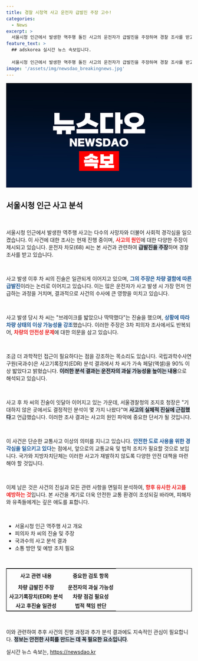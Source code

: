 ```yaml
---
title: 경찰 시청역 사고 운전자 급발진 주장 고수!
categories:
  - News
excerpt: >
  서울시청 인근에서 발생한 역주행 돌진 사고의 운전자가 급발진을 주장하며 경찰 조사를 받고 있습니다. 하지만 국과수는 운전자 과실 가능성을 높게 보고 있으며, 9명의 사망자를 낸 이 충격적인 사건의 진실이 속속 밝혀지고 있습니다.
feature_text: >
  ## adskorea 실시간 뉴스 속보입니다.

  서울시청 인근에서 발생한 역주행 돌진 사고의 운전자가 급발진을 주장하며 경찰 조사를 받고 있습니다. 하지만 국과수는 운전자 과실 가능성을 높게 보고 있으며, 9명의 사망자를 낸 이 충격적인 사건의 진실이 속속 밝혀지고 있습니다.
image: '/assets/img/newsdao_breakingnews.jpg'
---
```


<p><img src="/assets/img/newsdao_breakingnews.jpg" alt="adskorea 속보" /></p>

<h2 data-ke-size="size26">서울시청 인근 사고 분석</h2>

<p data-ke-size="size16">&nbsp;</p>

<p>서울시청 인근에서 발생한 역주행 사고는 다수의 사망자와 더불어 사회적 경각심을 일으켰습니다. 이 사건에 대한 조사는 현재 진행 중이며, <b><span style="color: #ee2323;">사고의 원인</span></b>에 대한 다양한 주장이 제시되고 있습니다. 운전자 차모(68) 씨는 본 사건과 관련하여 <b><span style="background-color: #21538527;">급발진을 주장</span></b>하며 경찰 조사를 받고 있습니다. </p>

<p data-ke-size="size16">&nbsp;</p>

<p>사고 발생 이후 차 씨의 진술은 일관되게 이어지고 있으며, <b><span style="color: #1a5490;">그의 주장은 차량 결함에 따른 급발진</span></b>이라는 논리로 이어지고 있습니다. 이는 많은 운전자가 사고 발생 시 가장 먼저 언급하는 과정을 거치며, 결과적으로 사건의 수사에 큰 영향을 미치고 있습니다. </p>

<p data-ke-size="size16">&nbsp;</p>

<p>사고 발생 당시 차 씨는 "브레이크를 밟았으나 딱딱했다"는 진술을 했으며, <b><span style="color: #1a5490;">상황에 따라 차량 상태의 이상 가능성을 강조</span></b>했습니다. 이러한 주장은 3차 피의자 조사에서도 반복되어, <b><span style="color: #ee2323;">차량의 안전성 문제</span></b>에 대한 의문을 삼고 있습니다. </p>

<p data-ke-size="size16">&nbsp;</p>

<p>조금 더 과학적인 접근이 필요하다는 점을 강조하는 목소리도 있습니다. 국립과학수사연구원(국과수)은 사고기록장치(EDR) 분석 결과에서 차 씨가 가속 페달(액셀)을 90% 이상 밟았다고 밝혔습니다. <b><span style="background-color: #21538527;">이러한 분석 결과는 운전자의 과실 가능성을 높이는 내용</span></b>으로 해석되고 있습니다.</p>

<p data-ke-size="size16">&nbsp;</p>

<p>사고 후 차 씨의 진술이 잇달아 이어지고 있는 가운데, 서울경찰청의 조지호 청장은 "기대하지 않은 곳에서도 결정적인 분석이 몇 가지 나왔다"며 <b><span style="background-color: #21538527;">사고의 실체적 진실에 근접했다</span></b>고 언급했습니다. 이러한 조사 결과는 사고의 원인 파악에 중요한 단서가 될 것입니다. </p>

<p data-ke-size="size16">&nbsp;</p>

<p>이 사건은 단순한 교통사고 이상의 의미를 지니고 있습니다. <b><span style="color: #1a5490;">안전한 도로 사용을 위한 경각심을 일으키고 있다</span></b>는 점에서, 앞으로의 교통교육 및 법적 조치가 필요할 것으로 보입니다. 국가와 지방자치단체는 이러한 사고가 재발하지 않도록 다양한 안전 대책을 마련해야 할 것입니다. </p>

<p data-ke-size="size16">&nbsp;</p>

<p>이제 남은 것은 사건의 진실과 모든 관련 사항을 면밀히 분석하여, <b><span style="color: #ee2323;">향후 유사한 사고를 예방하는 것</span></b>입니다. 본 사건을 계기로 더욱 안전한 교통 환경이 조성되길 바라며, 피해자와 유족들에게는 깊은 애도를 표합니다. </p>

<p data-ke-size="size16">&nbsp;</p>

<ul>
    <li>서울시청 인근 역주행 사고 개요</li>
    <li>피의자 차 씨의 진술 및 주장</li>
    <li>국과수의 사고 분석 결과</li>
    <li>소통 방안 및 예방 조치 필요</li>
</ul>

<p data-ke-size="size16">&nbsp;</p>

<table style="width: 100%; border: 1px solid #000; border-collapse: collapse;">
    <tr>
        <th style="text-align: center; height: 30px;"><b>사고 관련 내용</b></th>
        <th style="text-align: center; height: 30px;"><b>중요한 검토 항목</b></th>
    </tr>
    <tr>
        <td style="text-align: center; height: 17px;"><b>차량 급발진 주장</b></td>
        <td style="text-align: center; height: 17px;"><b>운전자의 과실 가능성</b></td>
    </tr>
    <tr>
        <td style="text-align: center; height: 17px;"><b>사고기록장치(EDR) 분석</b></td>
        <td style="text-align: center; height: 17px;"><b>차량 점검 필요성</b></td>
    </tr>
    <tr>
        <td style="text-align: center; height: 17px;"><b>사고 후진술 일관성</b></td>
        <td style="text-align: center; height: 17px;"><b>법적 책임 판단</b></td>
    </tr>
</table>

<p data-ke-size="size16">&nbsp;</p>

<p>이와 관련하여 추후 사건의 진행 과정과 추가 분석 결과에도 지속적인 관심이 필요합니다. <b><span style="background-color: #21538527;">정보는 안전한 사회를 만드는 데 꼭 필요한 요소입니다</span></b>.</p>
실시간 뉴스 속보는, <a href="https://newsdao.kr" rel="dofollow">https://newsdao.kr</a>


